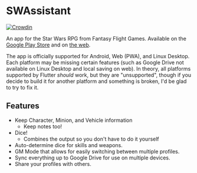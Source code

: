 
# SWAssistant

[![Crowdin](https://badges.crowdin.net/swrpg/localized.svg)](https://crowdin.com/project/swrpg)

An app for the Star Wars RPG from Fantasy Flight Games. Available on the [Google Play Store](https://play.google.com/store/apps/details?id=com.apps.darkstorm.swrpg.assistant) and on [the web](https://darkstorm.tech/SWAssistant).

The app is officially supported for Android, Web (PWA), and Linux Desktop. Each platform may be missing certain features (such as Google Drive not available on Linux Desktop and local saving on web). In theory, all platforms supported by Flutter _should_ work, but they are "unsupported", though if you decide to build it for another platform and something is broken, I'd be glad to try to fix it.

## Features  

* Keep Character, Minion, and Vehicle information
  * Keep notes too!
* Dice!
  * Combines the output so you don't have to do it yourself
* Auto-determine dice for skills and weapons.
* GM Mode that allows for easily switching between multiple profiles.
* Sync everything up to Google Drive for use on multiple devices.
* Share your profiles with others.
